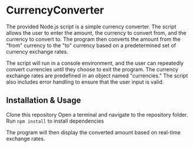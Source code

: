 # CurrencyConverter

The provided Node.js script is a simple currency converter. The script allows the user to enter the amount, the currency to convert from, and the currency to convert to. The program then converts the amount from the "from" currency to the "to" currency based on a predetermined set of currency exchange rates.

The script will run in a console environment, and the user can repeatedly convert currencies until they choose to exit the program. The currency exchange rates are predefined in an object named "currencies." The script also includes error handling to ensure that the user input is valid.

## Installation & Usage
Clone this repository
Open a terminal and navigate to the repository folder. Run `npm install` to install dependencies

The program will then display the converted amount based on real-time exchange rates.
